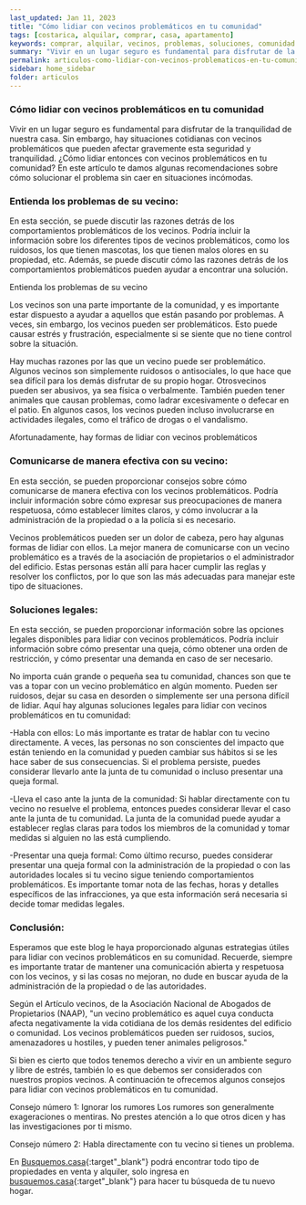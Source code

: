 ```yaml
---
last_updated: Jan 11, 2023
title: "Cómo lidiar con vecinos problemáticos en tu comunidad"
tags: [costarica, alquilar, comprar, casa, apartamento]
keywords: comprar, alquilar, vecinos, problemas, soluciones, comunidad
summary: "Vivir en un lugar seguro es fundamental para disfrutar de la tranquilidad de nuestra casa. Sin embargo, hay situaciones cotidianas con vecinos problemáticos que pueden afectar gravemente esta seguridad y tranquilidad. ¿Cómo lidiar entonces con vecinos problemáticos en tu comunidad? En este artículo te damos algunas recomendaciones sobre cómo solucionar el problema sin caer en situaciones incómodas."
permalink: articulos-como-lidiar-con-vecinos-problematicos-en-tu-comunidad.html
sidebar: home_sidebar
folder: articulos
---
```



### Cómo lidiar con vecinos problemáticos en tu comunidad

Vivir en un lugar seguro es fundamental para disfrutar de la tranquilidad de nuestra casa. Sin embargo, hay situaciones cotidianas con vecinos problemáticos que pueden afectar gravemente esta seguridad y tranquilidad. ¿Cómo lidiar entonces con vecinos problemáticos en tu comunidad? En este artículo te damos algunas recomendaciones sobre cómo solucionar el problema sin caer en situaciones incómodas.


### Entienda los problemas de su vecino:

En esta sección, se puede discutir las razones detrás de los comportamientos problemáticos de los vecinos. Podría incluir la información sobre los diferentes tipos de vecinos problemáticos, como los ruidosos, los que tienen mascotas, los que tienen malos olores en su propiedad, etc. Además, se puede discutir cómo las razones detrás de los comportamientos problemáticos pueden ayudar a encontrar una solución.

Entienda los problemas de su vecino

Los vecinos son una parte importante de la comunidad, y es importante estar dispuesto a ayudar a aquellos que están pasando por problemas. A veces, sin embargo, los vecinos pueden ser problemáticos. Esto puede causar estrés y frustración, especialmente si se siente que no tiene control sobre la situación.

Hay muchas razones por las que un vecino puede ser problemático. Algunos vecinos son simplemente ruidosos o antisociales, lo que hace que sea difícil para los demás disfrutar de su propio hogar. Otrosvecinos pueden ser abusivos, ya sea física o verbalmente. También pueden tener animales que causan problemas, como ladrar excesivamente o defecar en el patio. En algunos casos, los vecinos pueden incluso involucrarse en actividades ilegales, como el tráfico de drogas o el vandalismo.

Afortunadamente, hay formas de lidiar con vecinos problemáticos

### Comunicarse de manera efectiva con su vecino:

En esta sección, se pueden proporcionar consejos sobre cómo comunicarse de manera efectiva con los vecinos problemáticos. Podría incluir información sobre cómo expresar sus preocupaciones de manera respetuosa, cómo establecer límites claros, y cómo involucrar a la administración de la propiedad o a la policía si es necesario.

Vecinos problemáticos pueden ser un dolor de cabeza, pero hay algunas formas de lidiar con ellos. La mejor manera de comunicarse con un vecino problemático es a través de la asociación de propietarios o el administrador del edificio. Estas personas están allí para hacer cumplir las reglas y resolver los conflictos, por lo que son las más adecuadas para manejar este tipo de situaciones.

### Soluciones legales: 

En esta sección, se pueden proporcionar información sobre las opciones legales disponibles para lidiar con vecinos problemáticos. Podría incluir información sobre cómo presentar una queja, cómo obtener una orden de restricción, y cómo presentar una demanda en caso de ser necesario.

No importa cuán grande o pequeña sea tu comunidad, chances son que te vas a topar con un vecino problemático en algún momento. Pueden ser ruidosos, dejar su casa en desorden o simplemente ser una persona difícil de lidiar. Aquí hay algunas soluciones legales para lidiar con vecinos problemáticos en tu comunidad:

-Habla con ellos: Lo más importante es tratar de hablar con tu vecino directamente. A veces, las personas no son conscientes del impacto que están teniendo en la comunidad y pueden cambiar sus hábitos si se les hace saber de sus consecuencias. Si el problema persiste, puedes considerar llevarlo ante la junta de tu comunidad o incluso presentar una queja formal.

-Lleva el caso ante la junta de la comunidad: Si hablar directamente con tu vecino no resuelve el problema, entonces puedes considerar llevar el caso ante la junta de tu comunidad. La junta de la comunidad puede ayudar a establecer reglas claras para todos los miembros de la comunidad y tomar medidas si alguien no las está cumpliendo.

-Presentar una queja formal: Como último recurso, puedes considerar presentar una queja formal con la administración de la propiedad o con las autoridades locales si tu vecino sigue teniendo comportamientos problemáticos. Es importante tomar nota de las fechas, horas y detalles específicos de las infracciones, ya que esta información será necesaria si decide tomar medidas legales.

### Conclusión: 

Esperamos que este blog le haya proporcionado algunas estrategias útiles para lidiar con vecinos problemáticos en su comunidad. Recuerde, siempre es importante tratar de mantener una comunicación abierta y respetuosa con los vecinos, y si las cosas no mejoran, no dude en buscar ayuda de la administración de la propiedad o de las autoridades.

Según el Artículo vecinos, de la Asociación Nacional de Abogados de Propietarios (NAAP), "un vecino problemático es aquel cuya conducta afecta negativamente la vida cotidiana de los demás residentes del edificio o comunidad. Los vecinos problemáticos pueden ser ruidosos, sucios, amenazadores u hostiles, y pueden tener animales peligrosos." 

Si bien es cierto que todos tenemos derecho a vivir en un ambiente seguro y libre de estrés, también lo es que debemos ser considerados con nuestros propios vecinos. A continuación te ofrecemos algunos consejos para lidiar con vecinos problemáticos en tu comunidad. 

Consejo número 1: Ignorar los rumores
Los rumores son generalmente exageraciones o mentiras. No prestes atención a lo que otros dicen y has las investigaciones por ti mismo. 

Consejo número 2: Habla directamente con tu vecino si tienes un problema.

En [Busquemos.casa](https://busquemos.casa/cri/es){:target"_blank"} podrá encontrar todo tipo de propiedades en venta y alquiler, solo ingresa en [busquemos.casa](https://busquemos.casa/cri/es){:target"_blank"} para hacer tu búsqueda de tu nuevo hogar.

